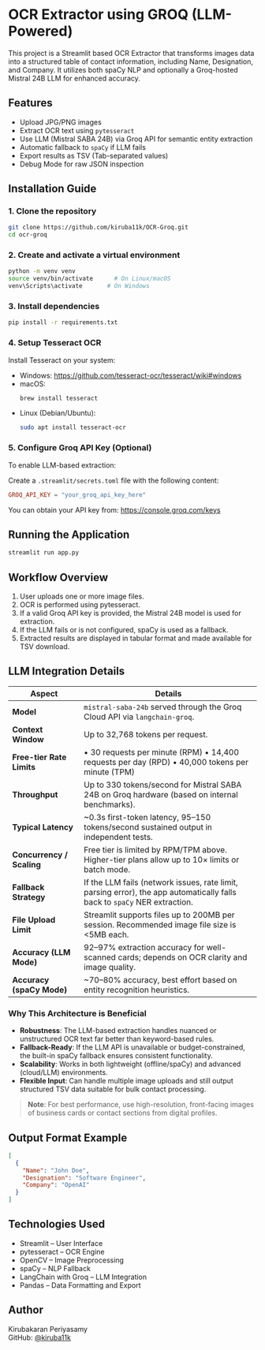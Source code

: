 # OCR Extractor using GROQ (LLM-Powered)

This project is a Streamlit based OCR  Extractor that transforms images data into a structured table of contact information, including Name, Designation, and Company. It utilizes both spaCy NLP and optionally a Groq-hosted Mistral 24B LLM for enhanced accuracy.

## Features

- Upload JPG/PNG images
- Extract OCR text using `pytesseract`
- Use LLM (Mistral SABA 24B) via Groq API for semantic entity extraction
- Automatic fallback to `spaCy` if LLM fails
- Export results as TSV (Tab-separated values)
- Debug Mode for raw JSON inspection

## Installation Guide

### 1. Clone the repository

```bash
git clone https://github.com/kiruba11k/OCR-Groq.git
cd ocr-groq
```

### 2. Create and activate a virtual environment

```bash
python -m venv venv
source venv/bin/activate      # On Linux/macOS
venv\Scripts\activate       # On Windows
```

### 3. Install dependencies

```bash
pip install -r requirements.txt
```

### 4. Setup Tesseract OCR

Install Tesseract on your system:

- Windows: https://github.com/tesseract-ocr/tesseract/wiki#windows
- macOS:
  ```bash
  brew install tesseract
  ```
- Linux (Debian/Ubuntu):
  ```bash
  sudo apt install tesseract-ocr
  ```

### 5. Configure Groq API Key (Optional)

To enable LLM-based extraction:

Create a `.streamlit/secrets.toml` file with the following content:

```toml
GROQ_API_KEY = "your_groq_api_key_here"
```

You can obtain your API key from: https://console.groq.com/keys

## Running the Application

```bash
streamlit run app.py
```

## Workflow Overview

1. User uploads one or more image files.
2. OCR is performed using pytesseract.
3. If a valid Groq API key is provided, the Mistral 24B model is used for extraction.
4. If the LLM fails or is not configured, spaCy is used as a fallback.
5. Extracted results are displayed in tabular format and made available for TSV download.

## LLM Integration Details

| Aspect                    | Details                                                                                           |
|---------------------------|---------------------------------------------------------------------------------------------------|
| **Model**                 | `mistral-saba-24b` served through the Groq Cloud API via `langchain-groq`.                        |
| **Context Window**        | Up to 32,768 tokens per request.                                                                  |
| **Free-tier Rate Limits** | • 30 requests per minute (RPM)  • 14,400 requests per day (RPD)  • 40,000 tokens per minute (TPM) |
| **Throughput**            | Up to 330 tokens/second for Mistral SABA 24B on Groq hardware (based on internal benchmarks).     |
| **Typical Latency**       | ~0.3s first-token latency, 95–150 tokens/second sustained output in independent tests.            |
| **Concurrency / Scaling** | Free tier is limited by RPM/TPM above. Higher-tier plans allow up to 10× limits or batch mode.    |
| **Fallback Strategy**     | If the LLM fails (network issues, rate limit, parsing error), the app automatically falls back to `spaCy` NER extraction. |
| **File Upload Limit**     | Streamlit supports files up to 200MB per session. Recommended image file size is <5MB each.       |
| **Accuracy (LLM Mode)**   | 92–97% extraction accuracy for well-scanned cards; depends on OCR clarity and image quality.      |
| **Accuracy (spaCy Mode)** | ~70–80% accuracy, best effort based on entity recognition heuristics.                             |

### Why This Architecture is Beneficial

- **Robustness**: The LLM-based extraction handles nuanced or unstructured OCR text far better than keyword-based rules.
- **Fallback-Ready**: If the LLM API is unavailable or budget-constrained, the built-in spaCy fallback ensures consistent functionality.
- **Scalability**: Works in both lightweight (offline/spaCy) and advanced (cloud/LLM) environments.
- **Flexible Input**: Can handle multiple image uploads and still output structured TSV data suitable for bulk contact processing.

> **Note**: For best performance, use high-resolution, front-facing images of business cards or contact sections from digital profiles.


## Output Format Example

```json
[
  {
    "Name": "John Doe",
    "Designation": "Software Engineer",
    "Company": "OpenAI"
  }
]
```

## Technologies Used

- Streamlit – User Interface
- pytesseract – OCR Engine
- OpenCV – Image Preprocessing
- spaCy – NLP Fallback
- LangChain with Groq – LLM Integration
- Pandas – Data Formatting and Export

## Author

Kirubakaran Periyasamy  
GitHub: [@kiruba11k](https://github.com/kiruba11k)

